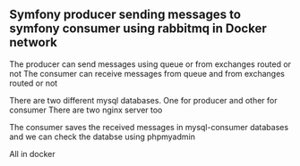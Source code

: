 ## Symfony producer sending messages to symfony consumer using rabbitmq in Docker network

The producer can send messages using queue or from exchanges routed or not
The consumer can receive messages from queue and from exchanges routed or not

There are two different mysql databases. One for producer and other for consumer
There are two nginx server too

The consumer saves the received messages in mysql-consumer databases and we can check the databse using phpmyadmin

All in docker
